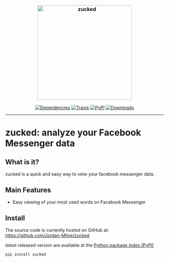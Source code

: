 <h3 align="center">
  <img src="https://raw.githubusercontent.com/Jordan-Milne/zucked/master/icon.png" height="300px" alt="zucked">
</h3>
<p align="center">   
  <a href="https://github.com/Jordan-Milne/zucked/blob/master/setup.py"><img alt="Dependencies"src="https://img.shields.io/badge/dependencies-0-brightgreen"></a>
  <a href="https://travis-ci.org/github/Jordan-Milne/zucked"><img alt="Travis" src="https://img.shields.io/travis/jordan-milne/zucked"></a>   
  <a href="https://pypi.python.org/pypi/zucked"><img alt="PyPI" src="https://img.shields.io/pypi/v/zucked"></a>   
  <a href="https://pypi.org/project/zucked/"><img alt="Downloads" src="https://img.shields.io/pypi/dm/zucked"></a> 
</p>


-----------

# zucked: analyze your Facebook Messenger data

## What is it?

zucked is a quick and easy way to veiw your facebook messenger data. 



## Main Features

* Easy viewing of your most used words on Facebook Messenger



## Install


The source code is currently hosted on GitHub at: https://github.com/Jordan-Milne/zucked

latest released version are available at the [Python package index (PyPI)](https://pypi.org/project/zucked/)

`pip install zucked`
